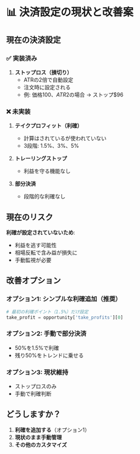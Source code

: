 # 📊 決済設定の現状と改善案

## 現在の決済設定

### ✅ 実装済み
1. **ストップロス（損切り）**
   - ATRの2倍で自動設定
   - 注文時に設定される
   - 例: 価格$100、ATR$2の場合 → ストップ$96

### ❌ 未実装
1. **テイクプロフィット（利確）**
   - 計算はされているが使われていない
   - 3段階: 1.5%、3%、5%

2. **トレーリングストップ**
   - 利益を守る機能なし

3. **部分決済**
   - 段階的な利確なし

## 現在のリスク

**利確が設定されていないため**:
- 利益を逃す可能性
- 相場反転で含み益が損失に
- 手動監視が必要

## 改善オプション

### オプション1: シンプルな利確追加（推奨）
```python
# 最初の利確ポイント（1.5%）だけ設定
take_profit = opportunity['take_profits'][0]
```

### オプション2: 手動で部分決済
- 50%を1.5%で利確
- 残り50%をトレンドに乗せる

### オプション3: 現状維持
- ストップロスのみ
- 手動で利確判断

## どうしますか？

1. **利確を追加する**（オプション1）
2. **現状のまま手動管理**
3. **その他のカスタマイズ**